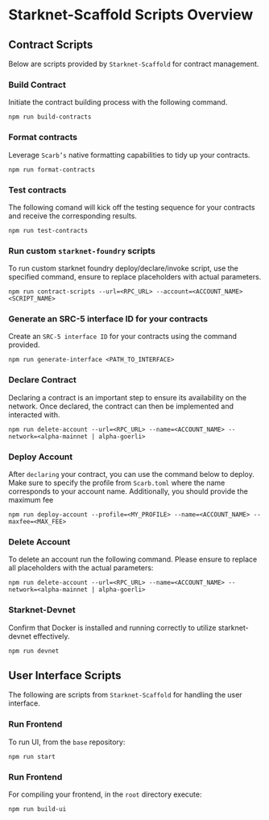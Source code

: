 # Starknet-Scaffold Scripts Overview

## Contract  Scripts

Below are scripts provided by `Starknet-Scaffold` for contract management.

### Build Contract

Initiate the contract building process with the following command.
```
npm run build-contracts
```

### Format contracts
Leverage `Scarb’s` native formatting capabilities to tidy up your contracts.
```
npm run format-contracts
```


###  Test contracts
The following comand will kick off the testing sequence for your contracts and receive the corresponding results.
```
npm run test-contracts
```


###  Run custom `starknet-foundry` scripts
To run custom starknet foundry deploy/declare/invoke script, use the specified command, ensure to replace placeholders with actual parameters.
```
npm run contract-scripts --url=<RPC_URL> --account=<ACCOUNT_NAME> <SCRIPT_NAME>
```


###  Generate an SRC-5 interface ID for your contracts
Create an `SRC-5 interface ID` for your contracts using the command provided.
```
npm run generate-interface <PATH_TO_INTERFACE>
```


### Declare Contract
Declaring a contract is an important step to ensure its availability on the network. Once declared, the contract can then be implemented and interacted with.
```
npm run delete-account --url=<RPC_URL> --name=<ACCOUNT_NAME> --network=<alpha-mainnet | alpha-goerli>
```

###  Deploy Account
After `declaring` your contract, you can use the command below to deploy. Make sure to specify the profile from `Scarb.toml` where the name corresponds to your account name. Additionally, you should provide the maximum fee
```
npm run deploy-account --profile=<MY_PROFILE> --name=<ACCOUNT_NAME> --maxfee=<MAX_FEE>
```


### Delete Account
To delete an account run the following command. Please ensure to replace all placeholders with the actual parameters:
```
npm run delete-account --url=<RPC_URL> --name=<ACCOUNT_NAME> --network=<alpha-mainnet | alpha-goerli>
```



###  Starknet-Devnet
Confirm that Docker is installed and running correctly to utilize starknet-devnet effectively.
```
npm run devnet
```


## User Interface Scripts

The following are scripts from `Starknet-Scaffold` for handling the user interface.


### Run Frontend
To run UI, from the `base` repository:
```
npm run start
```



### Run Frontend
For compiling your frontend, in the `root` directory execute:
```
npm run build-ui
```

